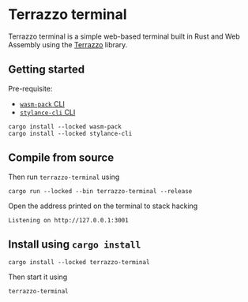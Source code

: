 # Terrazzo terminal

Terrazzo terminal is a simple web-based terminal built in Rust and Web Assembly 
using the [Terrazzo](https://docs.rs/terrazzo) library.

## Getting started
Pre-requisite:
- [`wasm-pack` CLI](https://rustwasm.github.io/wasm-pack/installer/)
- [`stylance-cli` CLI](https://github.com/basro/stylance-rs?tab=readme-ov-file#stylance-cli)

```
cargo install --locked wasm-pack
cargo install --locked stylance-cli
```

## Compile from source
Then run `terrazzo-terminal` using
```
cargo run --locked --bin terrazzo-terminal --release
```

Open the address printed on the terminal to stack hacking
```
Listening on http://127.0.0.1:3001
```

## Install using `cargo install`
```
cargo install --locked terrazzo-terminal
```

Then start it using
```
terrazzo-terminal
```
